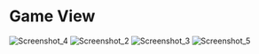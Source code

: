 # Game View 
![Screenshot_4](https://github.com/ErayYuksell/ThrowingKnife/assets/108815807/2a1b90c3-24c5-44c0-a005-c9d7ce68be58)
![Screenshot_2](https://github.com/ErayYuksell/ThrowingKnife/assets/108815807/79f5cad7-6e75-4a5e-97fc-c16fd36544a5)
![Screenshot_3](https://github.com/ErayYuksell/ThrowingKnife/assets/108815807/957d0aed-3b1e-446e-a2fb-9d320896f843)
![Screenshot_5](https://github.com/ErayYuksell/ThrowingKnife/assets/108815807/3ae7d769-2077-432b-bb90-fc1f189255dd)
